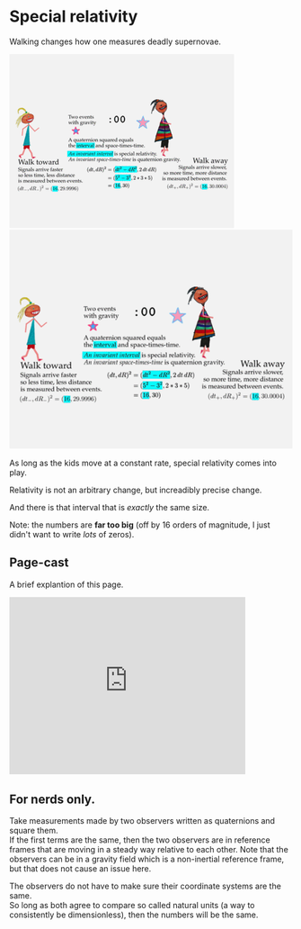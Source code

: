 # Special relativity

Walking changes how one measures deadly supernovae.

<a id="single_1" href="../../images/SR_900.gif"
title="Four ways to see two events">
    <img class='visible-xs' src="../../images/SR_400.gif" alt="" />
    <img class='hidden-xs' src="../../images/SR_600.gif" alt="" /></a>  

As long as the kids move at a constant rate, special relativity comes into play.

Relativity is not an arbitrary change, but increadibly precise change.

And there is that interval that is *exactly* the same size.

Note: the numbers are **far too big** (off by 16 orders of magnitude, I just
didn't want to write _lots_ of zeros).

## Page-cast

A brief explantion of this page.


<iframe width="420" height="315" src="https://www.youtube.com/embed/qg9DNIcSjQU" frameborder="0" allowfullscreen></iframe>

## For nerds only.

Take measurements made by two observers written as quaternions and square them.  
If the first terms are the same, then the two observers are in reference frames 
that are moving in a steady way relative to each other.  Note that the 
observers can be in a gravity field which is a non-inertial reference frame, 
but that does not cause an issue here.

The observers do not have to make sure their coordinate systems are the same.  
So long as both agree to compare so called natural units (a way to consistently 
be dimensionless), then the numbers will be the same.
